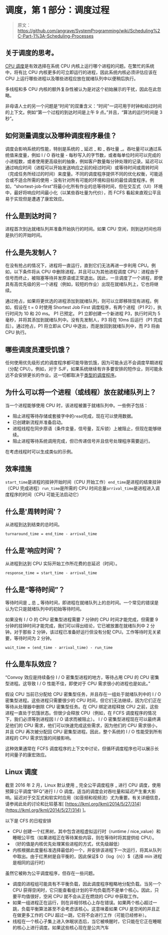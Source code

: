 # 调度，第 1 部分：调度过程

> 原文：<https://github.com/angrave/SystemProgramming/wiki/Scheduling%2C-Part-1%3A-Scheduling-Processes>

## 关于调度的思考。

[CPU 调度](https://en.wikipedia.org/wiki/Scheduling_(computing))是有效选择在系统 CPU 内核上运行哪个进程的问题。在繁忙的系统中，将有比 CPU 内核更多的可立即运行的进程，因此系统内核必须评估应该在 CPU 上运行哪些进程以及哪些进程应放在就绪队列中以便稍后执行。

多线程和多 CPU 内核的额外复杂性被认为是对这个初始展示的干扰，因此在此忽略。

非母语人士的另一个问题是“时间”的双重含义：“时间”一词可用于时钟和经过时间的上下文。例如“第一个过程的到达时间是上午 9 点。”并且，“算法的运行时间是 3 秒”。

## 如何测量调度以及哪种调度程序最佳？

调度会影响系统的性能，特别是系统的 _ 延迟 _ 和 _ 吞吐量 _。吞吐量可以通过系统值来度量，例如 I / O 吞吐量 - 每秒写入的字节数，或者每单位时间可以完成的小进程数，或者使用更高级别的抽象，例如客户数量每分钟处理的记录。延迟可以通过响应时间（进程可以开始发送响应之前的经过时间）或等待时间或周转时间（完成任务所经过的时间）来度量。不同的调度程序提供不同的优化权衡，可能适合或不适合所需的使用 - 没有针对所有可能的环境和目标的最佳调度程序。例如，“shortest-job-first”将最小化所有作业的总等待时间，但在交互式（UI）环境中，最好将响应时间最小化（以某些吞吐量为代价），而 FCFS 看起来直观公平且易于实现但是遭遇了康宏效应。

## 什么是到达时间？

进程首次到达就绪队列并准备开始执行的时间。如果 CPU 空闲，则到达时间也将是执行的开始时间。

## 什么是先发制人？

在没有抢占的情况下，进程将一直运行，直到它们无法再进一步利用 CPU。例如，以下条件将从 CPU 中删除进程，并且可以为其他进程调度 CPU：进程由于信号而终止，被阻塞等待并发原语或正常退出。因此，一旦调度了一个进程，即使具有高优先级的另一个进程（例如，较短的作业）出现在就绪队列上，它也将继续。

通过抢占，如果将更优选的进程添加到就绪队列，则可以立即移除现有进程。例如，假设在 t = 0 时使用 Shortest Job First 调度程序，有两个进程（P1 P2），执行时间为 10 和 20 ms。 P1 已预定。 P1 立即创建一个新进程 P3，执行时间为 5 毫秒，并将其添加到就绪队列中。没有先发制人，P3 将在 10ms 后运行（P1 完成后）。通过抢占，P1 将立即从 CPU 中逐出，而是放回到就绪队列中，而 P3 将由 CPU 执行。

## 哪些调度员遭受饥饿？

任何使用优先级形式的调度程序都可能导致饥饿，因为可能永远不会调度早期进程（分配 CPU）。例如，对于 SJF，如果系统继续有许多要安排的短作业，则可能永远不会安排更长的作业。这一切都取决于[类型的调度程序](https://en.wikipedia.org/wiki/Scheduling_(computing)#Types_of_operating_system_schedulers)。

## 为什么可以将一个进程（或线程）放在就绪队列上？

当一个进程能够使用 CPU 时，该进程被置于就绪队列中。一些例子包括：

*   阻止进程等待存储或套接字中的`read`完成，现在可以使用数据。
*   已创建新流程并准备启动。
*   进程线程在同步原语（条件变量，信号量，互斥锁）上被阻止，但现在能够继续。
*   阻止进程等待系统调用完成，但已传递信号并且信号处理程序需要运行。

在考虑线程时可以生成类似的示例。

## 效率措施

`start_time`是进程的挂钟开始时间（CPU 开始工作）`end_time`是进程的结束挂钟（CPU 完成进程）`run_time`是所需的 CPU 时间总量`arrival_time`是进程进入调度程序的时间（CPU 可能无法启动它）

## 什么是'周转时间'？

从进程到达到结束的总时间。

`turnaround_time = end_time - arrival_time`

## 什么是'响应时间'？

从进程到达到 CPU 实际开始工作所花费的总延迟（时间）。

`response_time = start_time - arrival_time`

## 什么是“等待时间”？

等待时间是 _ 总 _ 等待时间，即进程在就绪队列上的总时间。一个常见的错误是认为它只是就绪队列中的初始等待时间。

如果没有 I / O 的 CPU 密集型进程需要 7 分钟的 CPU 时间才能完成，但需要 9 分钟的挂钟时间才能完成，我们可以得出结论，它已被放置在就绪队列中 2 分钟。对于那些 2 分钟，该过程已准备好运行但没有分配 CPU。工作等待时无关紧要，等待时间为 2 分钟。

`wait_time = (end_time - arrival_time) - run_time`

## 什么是车队效应？

“Convoy 效应是持续备份 I / O 密集型进程的地方，等待占用 CPU 的 CPU 密集型进程。这导致 I / O 性能不佳，即使对于 CPU 需求很小的进程也是如此。”

假设 CPU 当前已分配给 CPU 密集型任务，并且存在一组处于就绪队列中的 I / O 密集型进程。这些进程只需要很少的 CPU 时间，但它们无法继续，因为它们正在等待从处理器中删除 CPU 密集型任务。在 CPU 绑定进程释放 CPU 之前，这些进程一直处于饥饿状态。但很少会释放 CPU（例如，在 FCFS 调度程序的情况下，我们必须等到进程因 I / O 请求而被阻止）。 I / O 密集型进程现在可以最终满足他们的 CPU 需求，他们可以快速完成这些需求，因为他们的 CPU 需求很小，并且 CPU 再次被分配回 CPU 密集型进程。因此，整个系统的 I / O 性能受到所有进程的 CPU 需求饥饿的间接影响。

这种效果通常在 FCFS 调度程序的上下文中讨论，但循环调度程序也可以展示长时间量子的康宏效应。

## Linux 调度

截至 2016 年 2 月，Linux 默认使用 _ 完全公平调度程序 _ 进行 CPU 调度，使用预算公平调度“BFQ”进行 I / O 调度。适当的调度会对吞吐量和延迟产生重大影响。延迟对于交互式和软实时应用（如音频和视频流）尤为重要。有关详细信息，请参阅此处的讨论和比较基准[ [https://lkml.org/lkml/2014/5/27/314](https://lkml.org/lkml/2014/5/27/314) ]。

以下是 CFS 的日程安排

*   CPU 创建一个红黑树，其中包含进程虚拟运行时（runtime / nice_value）和睡眠公平性（如果进程正在等待某些内容，则在等待时将其提供给 CPU）。
*   （好的值是内核优先处理某些进程的方式，优先级越低）
*   内核根据此度量标准选择最低的一个，并安排该进程下一次运行，将其从队列中取出。由于红黑树是自平衡的，因此保证$ O（log（n））$（选择 min 进程是相同的运行时）

虽然它被称为公平调度程序，但存在一些问题。

*   调度的进程组可能具有不平衡负载，因此调度程序粗略地分配负载。当另一个 CPU 获得空闲时，它只能查看组计划的平均负载而不是单个核心。因此，只要平均值很好，空闲 CPU 就不会从正在燃烧的 CPU 中获取工作。
*   如果一组进程正在运行，则在非相邻核心上存在错误。如果两个核心超过一跳，负载平衡算法甚至不会考虑该核心。这意味着如果 CPU 是空闲的并且正在做更多工作的 CPU 超过一跳，它将不会进行工作（可能已经修补）。
*   线程在一个核心子集上进入休眠状态后，当它被唤醒时，它只能在它正在睡眠的核心上进行调度。如果这些核心现在是公共汽车